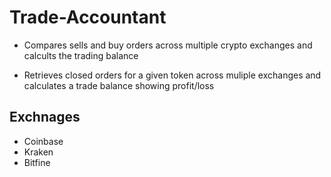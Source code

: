 # Trade-Accountant
- Compares sells and buy orders across multiple crypto exchanges and calcults the trading balance

- Retrieves closed orders for a given token across muliple exchanges and calculates a trade balance showing profit/loss


## Exchnages
- Coinbase
- Kraken
- Bitfine
